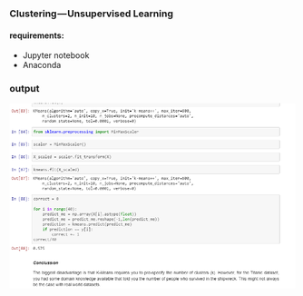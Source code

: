 
### Clustering — Unsupervised Learning

#### requirements:

* Jupyter notebook
* Anaconda

### output

![kmeans](https://github.com/KayseMca/Projects/blob/master/Machine%20Learning/kmeans(titanic)/kmeans.png)
